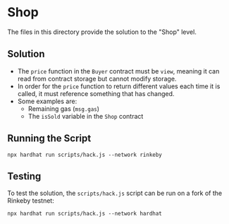# Shop

The files in this directory provide the solution to the "Shop" level.

## Solution
- The `price` function in the `Buyer` contract must be `view`, meaning it can read from contract storage but cannot modify storage.
- In order for the `price` function to return different values each time it is called, it must reference something that has changed.
- Some examples are:
    - Remaining gas (`msg.gas`)
    - The `isSold` variable in the `Shop` contract

## Running the Script
```{bash}
npx hardhat run scripts/hack.js --network rinkeby
```

## Testing
To test the solution, the `scripts/hack.js` script can be run on a fork of the Rinkeby testnet:
```{bash}
npx hardhat run scripts/hack.js --network hardhat
```
